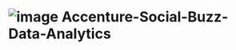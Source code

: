#  ![image](https://github.com/user-attachments/assets/2bf37d4c-3c64-42a8-a0eb-1590c87c380d) Accenture-Social-Buzz-Data-Analytics
